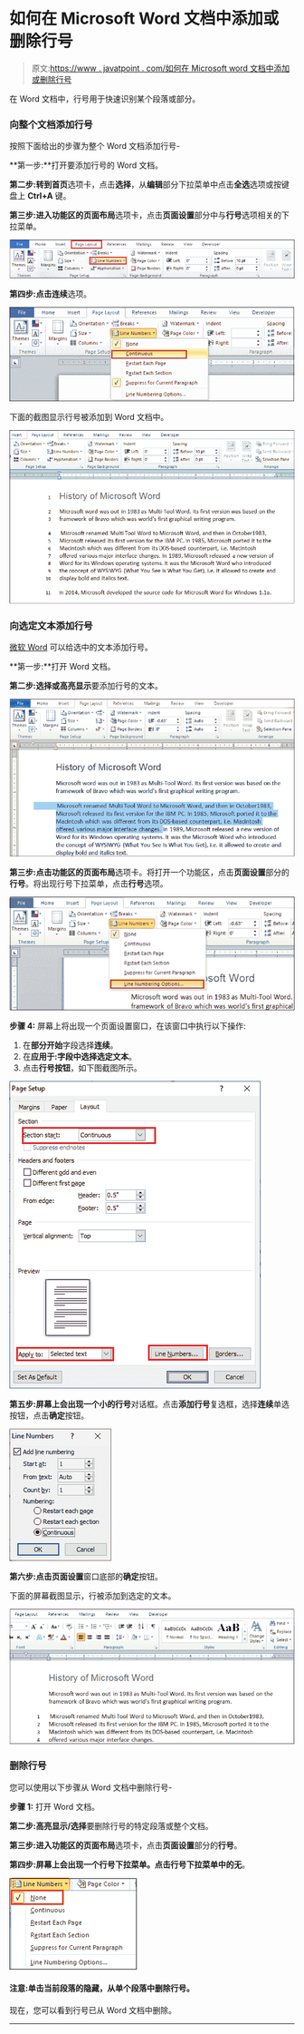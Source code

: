 # 如何在 Microsoft Word 文档中添加或删除行号

> 原文:[https://www . javatpoint . com/如何在 Microsoft word 文档中添加或删除行号](https://www.javatpoint.com/how-to-add-or-remove-line-numbers-in-microsoft-word-document)

在 Word 文档中，行号用于快速识别某个段落或部分。

### 向整个文档添加行号

按照下面给出的步骤为整个 Word 文档添加行号-

**第一步:**打开要添加行号的 Word 文档。

**第二步:**转到**首页**选项卡，点击**选择**，从**编辑**部分下拉菜单中点击**全选**选项或按键盘上 **Ctrl+A** 键。

**第三步:**进入功能区的**页面布局**选项卡，点击**页面设置**部分中与**行号**选项相关的下拉菜单。

![How to add or remove Line numbers in Microsoft Word document](img/1f2e3575a7821c2ec86781904b149086.png)

**第四步:**点击**连续**选项。

![How to add or remove Line numbers in Microsoft Word document](img/0be4385f1bb0896572843d7801714934.png)

下面的截图显示行号被添加到 Word 文档中。

![How to add or remove Line numbers in Microsoft Word document](img/31641aed8fe504d1a3c46f0652e511e2.png)

### 向选定文本添加行号

[微软 Word](https://www.javatpoint.com/ms-word-tutorial) 可以给选中的文本添加行号。

**第一步:**打开 Word 文档。

**第二步:选择或高亮显示**要添加行号的文本。

![How to add or remove Line numbers in Microsoft Word document](img/fba61c3a11c6be83e36f84045f1550c8.png)

**第三步:**点击功能区的**页面布局**选项卡。将打开一个功能区，点击**页面设置**部分的**行号**。将出现行号下拉菜单，点击**行号**选项。

![How to add or remove Line numbers in Microsoft Word document](img/e5ac9dc6c87a58454fb6409fdfb81caf.png)

**步骤 4:** 屏幕上将出现一个页面设置窗口，在该窗口中执行以下操作:

1.  在**部分开始**字段选择**连续**。
2.  在**应用于:**字段中选择**选定文本**。
3.  点击**行号按钮**，如下图截图所示。

![How to add or remove Line numbers in Microsoft Word document](img/71e5cecbd2142d8dd3fd409fd1856178.png)

**第五步:**屏幕上会出现一个小的**行号**对话框。点击**添加行号**复选框，选择**连续**单选按钮，点击**确定**按钮。

![How to add or remove Line numbers in Microsoft Word document](img/e30a97c0876bbcddb8fa6ac5b8bb0979.png)

**第六步:**点击**页面设置**窗口底部的**确定**按钮。

下面的屏幕截图显示，行被添加到选定的文本。

![How to add or remove Line numbers in Microsoft Word document](img/ef6d71137c862cce28b306143f670ae6.png)

### 删除行号

您可以使用以下步骤从 Word 文档中删除行号-

**步骤 1:** 打开 Word 文档。

**第二步:高亮显示/选择**要删除行号的特定段落或整个文档。

**第三步:**进入功能区的**页面布局**选项卡，点击**页面设置**部分的**行号**。

**第四步:**屏幕上会出现一个行号下拉菜单。点击行号下拉菜单中的**无**。

![How to add or remove Line numbers in Microsoft Word document](img/cab36100f53d993374f34f2be9aeaa7d.png)

#### 注意:单击当前段落的隐藏，从单个段落中删除行号。

现在，您可以看到行号已从 Word 文档中删除。

* * *
